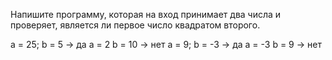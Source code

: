 Напишите программу, которая на вход принимает два числа и проверяет, является ли первое число квадратом второго.

a = 25; b = 5 -> да
a = 2 b = 10 -> нет
a = 9; b = -3 -> да
a = -3 b = 9 -> нет